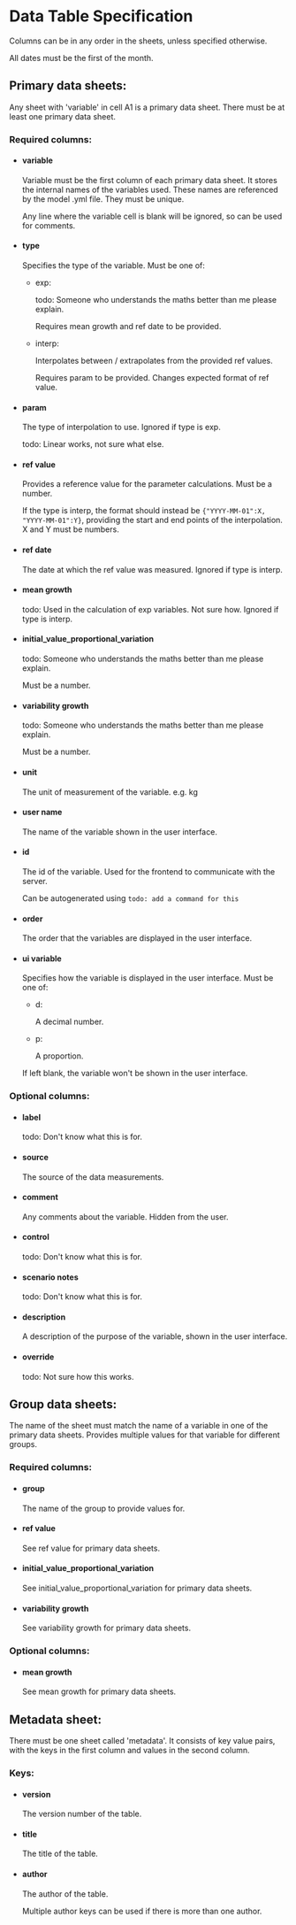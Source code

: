 # Data Table Specification

Columns can be in any order in the sheets, unless specified otherwise.

All dates must be the first of the month.

## Primary data sheets:

Any sheet with 'variable' in cell A1 is a primary data sheet. There must be at least one primary data sheet.

### Required columns:

- #### variable
  Variable must be the first column of each primary data sheet. It stores the internal names of the variables used.
  These names are referenced by the model .yml file. They must be unique.

  Any line where the variable cell is blank will
  be ignored, so can be used for comments.

- #### type
  Specifies the type of the variable. Must be one of:

  - exp:

    todo: Someone who understands the maths better than me please explain.

    Requires mean growth and ref date to be provided.

  - interp:

    Interpolates between / extrapolates from the provided ref values.

    Requires param to be provided. Changes expected format of ref value.

- #### param
  The type of interpolation to use. Ignored if type is exp.

  todo: Linear works, not sure what else.

- #### ref value
  Provides a reference value for the parameter calculations. Must be a number.

  If the type is interp, the format should instead be `{"YYYY-MM-01":X, "YYYY-MM-01":Y}`, providing the start and end
  points of the interpolation. X and Y must be numbers.

- #### ref date
  The date at which the ref value was measured. Ignored if type is interp.

- #### mean growth
  todo: Used in the calculation of exp variables. Not sure how. Ignored if type is interp.

- #### initial_value_proportional_variation
  todo: Someone who understands the maths better than me please explain.

  Must be a number.

- #### variability growth
  todo: Someone who understands the maths better than me please explain.

  Must be a number.

- #### unit
  The unit of measurement of the variable. e.g. kg

- #### user name
  The name of the variable shown in the user interface.

- #### id
  The id of the variable. Used for the frontend to communicate with the server.

  Can be autogenerated using `todo: add a command for this`

- #### order
  The order that the variables are displayed in the user interface.

- #### ui variable
  Specifies how the variable is displayed in the user interface. Must be one of:
  - d:

    A decimal number.

  - p:

    A proportion.

  If left blank, the variable won't be shown in the user interface.

### Optional columns:

- #### label
  todo: Don't know what this is for.

- #### source
  The source of the data measurements.

- #### comment
  Any comments about the variable. Hidden from the user.

- #### control
  todo: Don't know what this is for.

- #### scenario notes
  todo: Don't know what this is for.

- #### description
  A description of the purpose of the variable, shown in the user interface.

- #### override
  todo: Not sure how this works.

## Group data sheets:

The name of the sheet must match the name of a variable in one of the primary data sheets.
Provides multiple values for that variable for different groups.

### Required columns:

- #### group
  The name of the group to provide values for.

- #### ref value
  See ref value for primary data sheets.

- #### initial_value_proportional_variation
  See initial_value_proportional_variation for primary data sheets.

- #### variability growth
  See variability growth for primary data sheets.

### Optional columns:

- #### mean growth
  See mean growth for primary data sheets.

## Metadata sheet:

There must be one sheet called 'metadata'.
It consists of key value pairs, with the keys in the first column and values in the second column.

### Keys:

- #### version
  The version number of the table.

- #### title
  The title of the table.

- #### author
  The author of the table.

  Multiple author keys can be used if there is more than one author.
